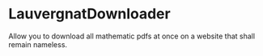 # LauvergnatDownloader

Allow you to download all mathematic pdfs at once on a website that shall remain nameless.
